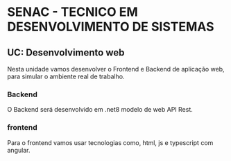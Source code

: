 # SENAC - TECNICO EM DESENVOLVIMENTO DE SISTEMAS

## UC: Desenvolvimento web

Nesta unidade vamos desenvolver o Frontend e Backend de aplicação web, para simular o ambiente real de trabalho.

### Backend

O Backend será desenvolvido em .net8 modelo de web API Rest.

### frontend
Para o frontend vamos usar tecnologias como, html, js e typescript com angular.
